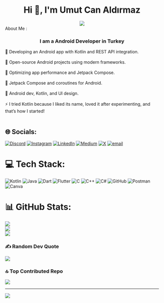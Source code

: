 <h1 align="center">Hi 👋, I'm Umut Can Aldırmaz</h1>
<div id="header" align="center">
  <img src="https://media3.giphy.com/media/v1.Y2lkPTc5MGI3NjExN3Z3emgzOXVtdWN0NTExc2ViZ3RpaG1ieG5ydWN1aW1qZ3pveGcycCZlcD12MV9pbnRlcm5hbF9naWZfYnlfaWQmY3Q9Zw/HoffxyN8ghVuw/giphy.gif"/>
</div>
 About Me :
<h3 align="center">I am a Android Developer in Turkey</h3>

🔭 Developing an Android app with Kotlin and REST API integration.<br><br>👯 Open-source Android projects using modern frameworks.<br><br>🤝 Optimizing app performance and Jetpack Compose.<br><br>🌱 Jetpack Compose and coroutines for Android.<br><br>💬 Android dev, Kotlin, and UI design.<br><br>⚡  I tried Kotlin because I liked its name, loved it after experimenting, and that’s how I started!<br><br>


## 🌐 Socials:
[![Discord](https://img.shields.io/badge/Discord-%237289DA.svg?logo=discord&logoColor=white)](https://discord.gg/https://discord.gg/JBhFq3f) [![Instagram](https://img.shields.io/badge/Instagram-%23E4405F.svg?logo=Instagram&logoColor=white)](https://instagram.com/umut.cnal) [![LinkedIn](https://img.shields.io/badge/LinkedIn-%230077B5.svg?logo=linkedin&logoColor=white)](https://linkedin.com/in/umutcanaldirmaz) [![Medium](https://img.shields.io/badge/Medium-12100E?logo=medium&logoColor=white)](https://medium.com/@@ucan.aldirmaz) [![X](https://img.shields.io/badge/X-black.svg?logo=X&logoColor=white)](https://x.com/NozomiJinsei) [![email](https://img.shields.io/badge/Email-D14836?logo=gmail&logoColor=white)](mailto:ucan.aldirmaz@gmail.com) 

# 💻 Tech Stack:
![Kotlin](https://img.shields.io/badge/kotlin-%237F52FF.svg?style=for-the-badge&logo=kotlin&logoColor=white) ![Java](https://img.shields.io/badge/java-%23ED8B00.svg?style=for-the-badge&logo=openjdk&logoColor=white) ![Dart](https://img.shields.io/badge/dart-%230175C2.svg?style=for-the-badge&logo=dart&logoColor=white) ![Flutter](https://img.shields.io/badge/Flutter-%2302569B.svg?style=for-the-badge&logo=Flutter&logoColor=white) ![C](https://img.shields.io/badge/c-%2300599C.svg?style=for-the-badge&logo=c&logoColor=white) ![C++](https://img.shields.io/badge/c++-%2300599C.svg?style=for-the-badge&logo=c%2B%2B&logoColor=white) ![C#](https://img.shields.io/badge/c%23-%23239120.svg?style=for-the-badge&logo=csharp&logoColor=white) ![GitHub](https://img.shields.io/badge/github-%23121011.svg?style=for-the-badge&logo=github&logoColor=white) ![Postman](https://img.shields.io/badge/Postman-FF6C37?style=for-the-badge&logo=postman&logoColor=white) ![Canva](https://img.shields.io/badge/Canva-%2300C4CC.svg?style=for-the-badge&logo=Canva&logoColor=white)
# 📊 GitHub Stats:
![](https://github-readme-stats.vercel.app/api?username=UmutCanAldirmaz&theme=gruvbox_light&hide_border=false&include_all_commits=true&count_private=true)<br/>
![](https://nirzak-streak-stats.vercel.app/?user=UmutCanAldirmaz&theme=gruvbox_light&hide_border=false)<br/>
![](https://github-readme-stats.vercel.app/api/top-langs/?username=UmutCanAldirmaz&theme=gruvbox_light&hide_border=false&include_all_commits=true&count_private=true&layout=compact)

### ✍️ Random Dev Quote
![](https://quotes-github-readme.vercel.app/api?type=horizontal&theme=gruvbox)

### 🔝 Top Contributed Repo
![](https://github-contributor-stats.vercel.app/api?username=UmutCanAldirmaz&limit=5&theme=gruvbox&combine_all_yearly_contributions=true)

---
[![](https://visitcount.itsvg.in/api?id=UmutCanAldirmaz&icon=1&color=0)](https://visitcount.itsvg.in)

<!-- Proudly created with GPRM ( https://gprm.itsvg.in ) -->
